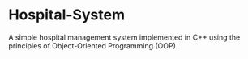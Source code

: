 # Hospital-System
A simple hospital management system implemented in C++ using the principles of Object-Oriented Programming (OOP).
